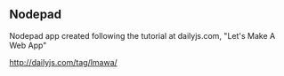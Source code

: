 Nodepad
-------

Nodepad app created following the tutorial at dailyjs.com, "Let's Make A Web App"

http://dailyjs.com/tag/lmawa/
